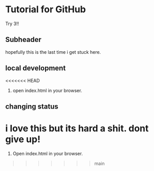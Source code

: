 #                       Tutorial for GitHub


Try 3!!

## Subheader

hopefully this is the last time i get stuck here.
## local development

<<<<<<< HEAD
1. open index.html in your browser.


## changing status

i love this but its hard a shit. dont give up!
=======
1. Open index.html in your browser.
>>>>>>> main
